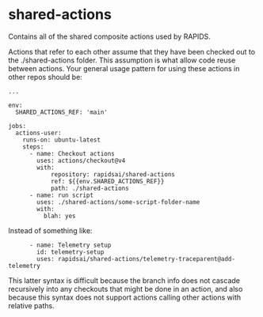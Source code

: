 # shared-actions

Contains all of the shared composite actions used by RAPIDS.

Actions that refer to each other assume that they have been checked out to the
./shared-actions folder. This assumption is what allow code reuse between
actions. Your general usage pattern for using these actions in other repos
should be:

```
...

env:
  SHARED_ACTIONS_REF: 'main'

jobs:
  actions-user:
    runs-on: ubuntu-latest
    steps:
      - name: Checkout actions
        uses: actions/checkout@v4
        with:
            repository: rapidsai/shared-actions
            ref: ${{env.SHARED_ACTIONS_REF}}
            path: ./shared-actions
      - name: run script
        uses: ./shared-actions/some-script-folder-name
        with:
          blah: yes
```

Instead of something like:

```
      - name: Telemetry setup
        id: telemetry-setup
        uses: rapidsai/shared-actions/telemetry-traceparent@add-telemetry
```

This latter syntax is difficult because the branch info does not cascade
recursively into any checkouts that might be done in an action, and also because
this syntax does not support actions calling other actions with relative paths.